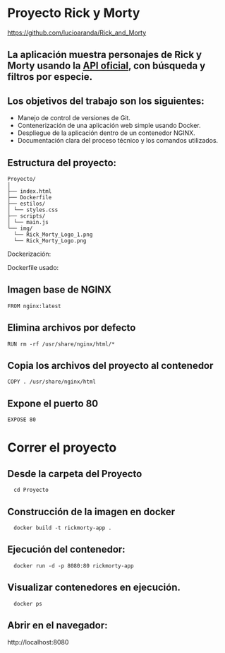 

# Proyecto Rick y Morty

https://github.com/lucioaranda/Rick_and_Morty

## La aplicación muestra personajes de Rick y Morty usando la [API oficial](https://rickandmortyapi.com/), con búsqueda y filtros por especie.

## Los objetivos del trabajo son los siguientes:
- Manejo de control de versiones de Git.
- Contenerización de una aplicación web simple usando Docker.
- Despliegue de la aplicación dentro de un contenedor NGINX.
- Documentación clara del proceso técnico y los comandos utilizados.

## Estructura del proyecto: 
```
Proyecto/
│
├── index.html
├── Dockerfile
├── estilos/
│ └── styles.css
├── scripts/
│ └── main.js
└── img/
  └── Rick_Morty_Logo_1.png
  └── Rick_Morty_Logo.png 
```
Dockerización:

Dockerfile usado:

## Imagen base de NGINX
```
FROM nginx:latest
```

## Elimina archivos por defecto
```
RUN rm -rf /usr/share/nginx/html/*
```

## Copia los archivos del proyecto al contenedor
```
COPY . /usr/share/nginx/html
```

## Expone el puerto 80
```
EXPOSE 80
```

# Correr el proyecto

## Desde la carpeta del Proyecto 
```
  cd Proyecto
```

## Construcción de la imagen en docker
```
  docker build -t rickmorty-app .
```
## Ejecución del contenedor: 
```
  docker run -d -p 8080:80 rickmorty-app
```
## Visualizar contenedores en ejecución.
```
  docker ps 
```
## Abrir en el navegador:

 http://localhost:8080

